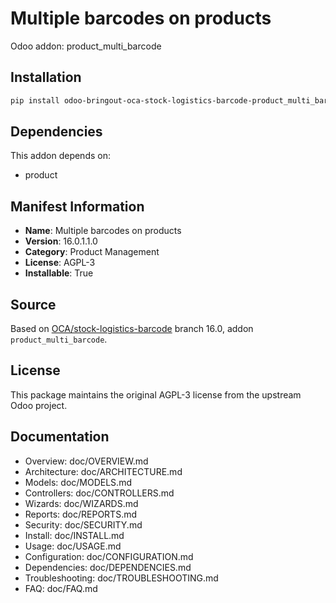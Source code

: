# Multiple barcodes on products

Odoo addon: product_multi_barcode

## Installation

```bash
pip install odoo-bringout-oca-stock-logistics-barcode-product_multi_barcode
```

## Dependencies

This addon depends on:
- product

## Manifest Information

- **Name**: Multiple barcodes on products
- **Version**: 16.0.1.1.0
- **Category**: Product Management
- **License**: AGPL-3
- **Installable**: True

## Source

Based on [OCA/stock-logistics-barcode](https://github.com/OCA/stock-logistics-barcode) branch 16.0, addon `product_multi_barcode`.

## License

This package maintains the original AGPL-3 license from the upstream Odoo project.

## Documentation

- Overview: doc/OVERVIEW.md
- Architecture: doc/ARCHITECTURE.md
- Models: doc/MODELS.md
- Controllers: doc/CONTROLLERS.md
- Wizards: doc/WIZARDS.md
- Reports: doc/REPORTS.md
- Security: doc/SECURITY.md
- Install: doc/INSTALL.md
- Usage: doc/USAGE.md
- Configuration: doc/CONFIGURATION.md
- Dependencies: doc/DEPENDENCIES.md
- Troubleshooting: doc/TROUBLESHOOTING.md
- FAQ: doc/FAQ.md
